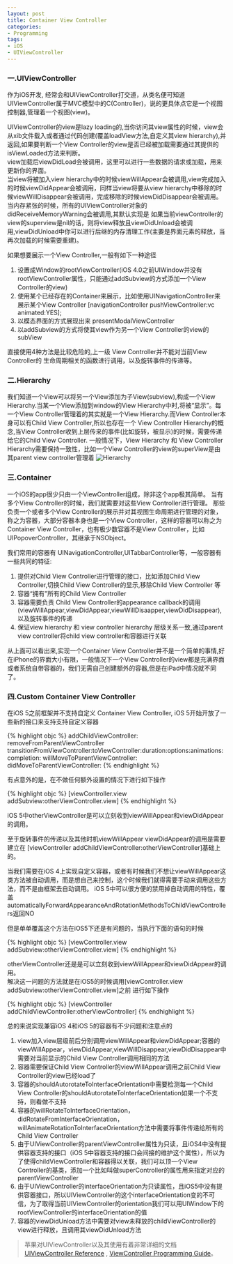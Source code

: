 ```yaml
---
layout: post
title: Container View Controller
categories:
- Programming
tags:
- iOS
- UIViewController
---
```


### 一.UIViewController
作为iOS开发, 经常会和UIViewController打交道，从类名便可知道UIViewController属于MVC模型中的C(Controller)，说的更具体点它是一个视图控制器,管理着一个视图(view)。 

UIViewController的view是lazy loading的,当你访问其view属性的时候，view会从xib文件载入或者通过代码创建(覆盖loadView方法,自定义其view hierarchy),并返回,如果要判断一个View Controller的view是否已经被加载需要通过其提供的isViewLoaded方法来判断。    
view加载后viewDidLoad会被调用，这里可以进行一些数据的请求或加载，用来更新你的界面。   
当view将被加入view hierarchy中的时候viewWillAppear会被调用,view完成加入的时候viewDidAppear会被调用，同样当view将要从view hierarchy中移除的时候viewWillDisappear会被调用，完成移除的时候viewDidDisappear会被调用。     
当内存紧张的时候，所有的UIViewController对象的didReceiveMemoryWarning会被调用,其默认实现是 如果当前viewController的view的superview是nil的话，则将view释放且viewDidUnload会被调用,viewDidUnload中你可以进行后继的内存清理工作(主要是界面元素的释放，当再次加载的时候需要重建)。

如果想要展示一个View Controller,一般有如下一种途径

1. 设置成Window的rootViewController(iOS 4.0之前UIWindow并没有rootViewController属性，只能通过addSubview的方式添加一个View Controller的view)
2. 使用某个已经存在的Container来展示，比如使用UINavigationController来展示某个View Controller
[navigationController pushViewController:vc animated:YES];
3. 以模态界面的方式展现出来 presentModalViewController
4. 以addSubview的方式将使其view作为另一个View Controller的view的subView

直接使用4种方法是比较危险的,上一级 View Controller并不能对当前View Controller的 生命周期相关的函数进行调用，以及旋转事件的传递等。
     

    
### 二.Hierarchy

我们知道一个View可以将另一个View添加为子View(subview),构成一个View Hierarchy.当某一个View添加到window的View Hierarchy中时,将被“显示”。每一个View Controller管理着的其实就是一个View Hierarchy.而View Controller本身可以有Child View Controller,所以也存在一个 View Controller Hierarchy的概念,当View Controller收到上层传来的事件(比如旋转，被显示)的时候，需要传递给它的Child View Controller.
一般情况下，View Hierarchy 和 View Controller Hierarchy需要保持一致性，比如一个View Controller的view的superView是由其parent view controller管理着
![Hierarchy](http://farm8.staticflickr.com/7105/7208538724_c77ed287c2_d.jpg)


     

### 三.Container

一个iOS的app很少只由一个ViewController组成，除非这个app极其简单。
当有多个View Controller的时候，我们就需要对这些View Controller进行管理。
那些负责一个或者多个View Controller的展示并对其视图生命周期进行管理的对象，称之为容器，大部分容器本身也是一个View Controller，这样的容器可以称之为Container View Controller，也有极少数容器不是View Controller，比如UIPopoverController，其继承于NSObject。
    
我们常用的容器有 UINavigationController,UITabbarController等，一般容器有一些共同的特征:

1. 提供对Child View Controller进行管理的接口，比如添加Child View Controller,切换Child View Controller的显示,移除Child View Controller 等
2. 容器“拥有”所有的Child View Controller
3. 容器需要负责 Child View Controller的appearance callback的调用(viewWillAppear,viewDidAppear,viewWillDisaapper,viewDidDisappear),以及旋转事件的传递
4. 保证view hierarchy 和 view controller hierarchy 层级关系一致,通过parent view controller将child view controller和容器进行关联

从上面可以看出来,实现一个Container View Controller并不是一个简单的事情,好在iPhone的界面大小有限，一般情况下一个View Controller的view都是充满界面或者系统自带容器的，我们无需自己创建额外的容器,但是在iPad中情况就不同了。


     

### 四.Custom Container View Controller

在iOS 5之前框架并不支持自定义 Container View Controller, iOS 5开始开放了一些新的接口来支持支持自定义容器

{% highlight objc %}
addChildViewController:
removeFromParentViewController
transitionFromViewController:toViewController:duration:options:animations:completion:
willMoveToParentViewController:
didMoveToParentViewController:
{% endhighlight %}

有点意外的是，在不做任何额外设置的情况下进行如下操作

{% highlight objc %}
[viewController.view addSubview:otherViewController.view]
{% endhighlight %}

iOS 5中otherViewController是可以立刻收到viewWillAppear和viewDidAppear的调用。 

至于旋转事件的传递以及其他时机viewWillAppear viewDidAppear的调用是需要建立在
[viewController addChildViewController:otherViewController]基础上的。


当我们需要在iOS 4上实现自定义容器，或者有时候我们不想让viewWillAppear这类方法被自动调用，而是想自己来控制，这个时候我们就得需要手动来调用这些方法，而不是由框架去自动调用。
iOS 5中可以很方便的禁用掉自动调用的特性，覆盖automaticallyForwardAppearanceAndRotationMethodsToChildViewControllers返回NO

但是单单覆盖这个方法在iOS5下还是有问题的，当执行下面的语句的时候

{% highlight objc %}
[viewController.view addSubview:otherViewController.view]
{% endhighlight %}

otherViewController还是是可以立刻收到viewWillAppear和viewDidAppear的调用。   
解决这一问题的方法就是在iOS5的时候调用[viewController.view addSubview:otherViewController.view]之前 进行如下操作

{% highlight objc %}
[viewController addChildViewController:otherViewController]
{% endhighlight %}


总的来说实现兼容iOS 4和iOS 5的容器有不少问题和注意点的
    
1. view加入view层级前后分别调用viewWillAppear和viewDidAppear;容器的viewWillAppear，viewDidAppear,viewWillDisappear,viewDidDisappear中需要对当前显示的Child View Controller调用相同的方法
2. 容器需要保证Child View Controller的viewWillAppear调用之前Child View Controller的view已经load了
3. 容器的shouldAutorotateToInterfaceOrientation中需要检测每一个Child View Controller的shouldAutorotateToInterfaceOrientation如果一个不支持，则看做不支持
4. 容器的willRotateToInterfaceOrientation，didRotateFromInterfaceOrientation，willAnimateRotationToInterfaceOrientation方法中需要将事件传递给所有的Child View Controller
5. 由于UIViewController的parentViewController属性为只读，且iOS4中没有提供容器支持的接口（iOS 5中容器支持的接口会间接的维护这个属性），所以为了使得childViewController和容器得以关联，我们可以顶一个View Controller的基类，添加一个比如叫做superController的属性用来指定对应的parentViewController
6. 由于UIViewController的interfaceOrientation为只读属性，且iOS5中没有提供容器接口，所以UIViewController的这个interfaceOrientation变的不可信，为了取得当前UIViewController的orientation我们可以用UIWindow下的rootViewController的interfaceOrientation的值
7. 容器的viewDidUnload方法中需要对view未释放的childViewController的view进行释放，且调用其viewDidUnload方法


       
     
> 苹果对UIViewController以及其使用有着非常详细的文档 [UIViewController Reference](http://developer.apple.com/library/ios/#DOCUMENTATION/UIKit/Reference/UIViewController_Class/Reference/Reference.html) , [ViewController Programming Guide](http://developer.apple.com/library/ios/#featuredarticles/ViewControllerPGforiPhoneOS/Introduction/Introduction.html)。
